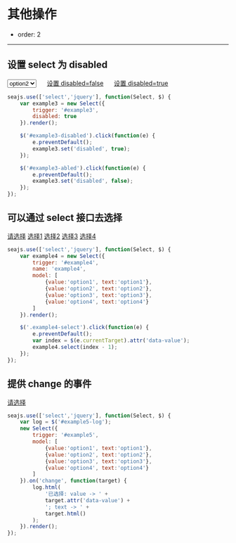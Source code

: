 # 其他操作

- order: 2

----

<link rel="stylesheet" href="../src/select.css" />


## 设置 select 为 disabled

<select id="example3">
    <option value="option1">option1</option>
    <option value="option2" selected="selected">option2</option>
</select>
<a href="#" id="example3-abled" style="margin-left:20px;">设置 disabled=false</a>
<a href="#" id="example3-disabled" style="margin-left:20px;">设置 disabled=true</a>

````javascript
seajs.use(['select','jquery'], function(Select, $) {
    var example3 = new Select({
        trigger: '#example3',
        disabled: true
    }).render();

    $('#example3-disabled').click(function(e) {
        e.preventDefault();
        example3.set('disabled', true);
    });

    $('#example3-abled').click(function(e) {
        e.preventDefault();
        example3.set('disabled', false);
    });
});
````

## 可以通过 select 接口去选择

<a href="#" id="example4">请选择</a>
<a href="#" class="example4-select" data-value="1">选择1</a>
<a href="#" class="example4-select" data-value="2">选择2</a>
<a href="#" class="example4-select" data-value="3">选择3</a>
<a href="#" class="example4-select" data-value="4">选择4</a>


````javascript
seajs.use(['select','jquery'], function(Select, $) {
    var example4 = new Select({
        trigger: '#example4',
        name: 'example4',
        model: [
            {value:'option1', text:'option1'},
            {value:'option2', text:'option2'},
            {value:'option3', text:'option3'},
            {value:'option4', text:'option4'}
        ]
    }).render();

    $('.example4-select').click(function(e) {
        e.preventDefault();
        var index = $(e.currentTarget).attr('data-value');
        example4.select(index - 1);
    });
});
````

## 提供 change 的事件

<a href="#" id="example5">请选择</a>
<span id="example5-log"></span>

````javascript
seajs.use(['select','jquery'], function(Select, $) {
    var log = $('#example5-log');
    new Select({
        trigger: '#example5',
        model: [
            {value:'option1', text:'option1'},
            {value:'option2', text:'option2'},
            {value:'option3', text:'option3'},
            {value:'option4', text:'option4'}
        ]
    }).on('change', function(target) {
        log.html(
            '已选择: value -> ' + 
            target.attr('data-value') +
            '; text -> ' +
            target.html()
        );
    }).render();
});
````
